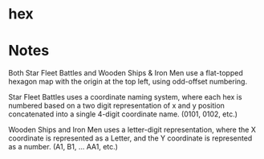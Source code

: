 # hex

# Notes

Both Star Fleet Battles and Wooden Ships & Iron Men use a flat-topped hexagon map with the origin at the top left, using odd-offset numbering.

Star Fleet Battles uses a coordinate naming system, where each hex is numbered based on a two digit representation of x and y position concatenated into a single 4-digit coordinate name. (0101, 0102, etc.)

Wooden Ships and Iron Men uses a letter-digit representation, where the X coordinate is represented as a Letter, and the Y coordinate is represented as a number. (A1, B1, ... AA1, etc.)
